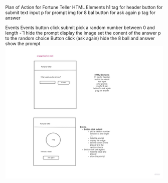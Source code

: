 Plan of Action for Fortune Teller 
HTML Elements
h1 tag for header
button for submit
text input
p for prompt
img for 8 bal
button for ask again
p tag for answer

Events
Events
button click submit
pick a random number between 0 and length -`1
hide the prompt
display the image
set the conent of the answer p to the random choice
Button click (ask again)
hide the 8 ball and answer
show the prompt
![](./assets/Wireframe.jpg)
